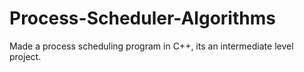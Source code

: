 # Process-Scheduler-Algorithms
Made a process scheduling program in C++, its an intermediate level project.
